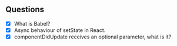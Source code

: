 ## Questions
- [x] What is Babel?
- [x] Async behaviour of setState in React.
- [x] componentDidUpdate receives an optional parameter, what is it?